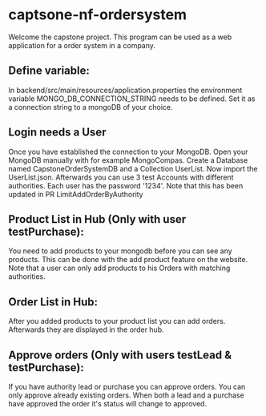 # captsone-nf-ordersystem
Welcome the capstone project. This program can be used as a web application for a order system in a company.
## Define variable:
In backend/src/main/resources/application.properties the environment variable MONGO_DB_CONNECTION_STRING needs to be defined. Set it as a connection string to a mongoDB of your choice.
## Login needs a User
Once you have established the connection to your MongoDB. Open your MongoDB manually with for example MongoCompas. Create a Database named CapstoneOrderSystemDB and a Collection UserList. Now import the UserList.json. Afterwards you can use 3 test Accounts with different authorities. Each user has the password '1234'.
Note that this has been updated in PR LimitAddOrderByAuthority
## Product List in Hub (Only with user testPurchase):
You need to add products to your mongodb before you can see any products. This can be done with the add product feature on the website. Note that a user can only add products to his Orders with matching authorities.
## Order List in Hub:
After you added products to your product list you can add orders. Afterwards they are displayed in the order hub.
## Approve orders (Only with users testLead & testPurchase):
If you have authority lead or purchase you can approve orders. You can only approve already existing orders. When both a lead and a purchase have approved the order it's status will change to approved.
